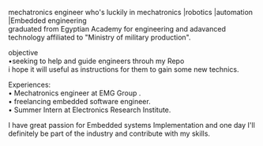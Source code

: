 
<!---
mhmoudramadan/mhmoudramadan is a ✨ special ✨ repository because its `README.md` (this file) appears on your GitHub profile.
You can click the Preview link to take a look at your changes.
--->
mechatronics engineer who's luckily in mechatronics |robotics |automation |Embedded engineering <br/> 
graduated from Egyptian Academy for engineering and adavanced technology affiliated to "Ministry of military production".<br/> 

objective <br/>
 	•seeking to help and guide engineers throuh my Repo <br/>
  i hope it will useful as instructions for them to gain some new technics. <br/>

Experiences:<br/>
  • Mechatronics engineer at EMG Group .<br/>
  • freelancing embedded software engineer.<br/>
  • Summer Intern at Electronics Research Institute.<br/>

I have great passion for Embedded systems Implementation and one day I'll definitely be part of the
industry and contribute with my skills.<br/>

